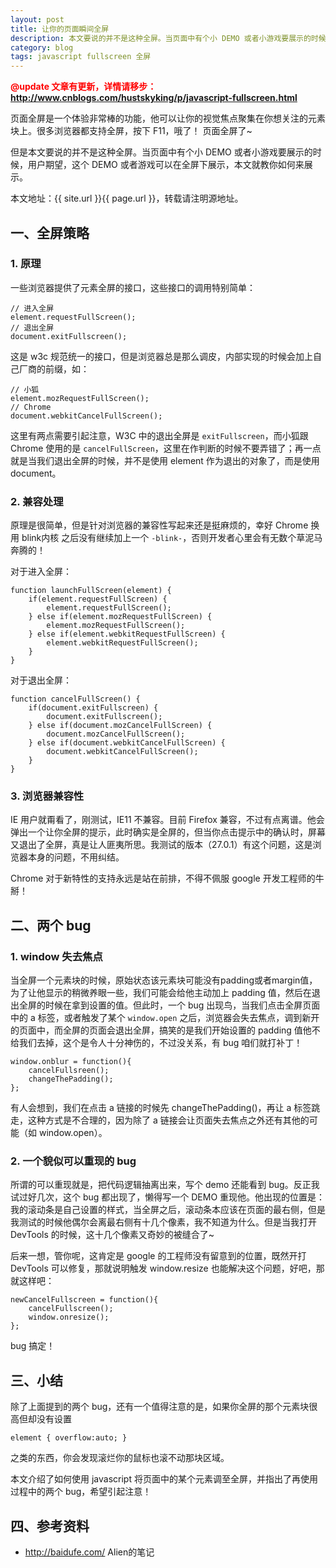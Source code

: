 ```yaml
---
layout: post
title: 让你的页面瞬间全屏
description: 本文要说的并不是这种全屏。当页面中有个小 DEMO 或者小游戏要展示的时候，用户期望，这个 DEMO 或者游戏可以在全屏下展示，本文就教你如何来展示。
category: blog
tags: javascript fullscreen 全屏
---
```


<b style="color:red;">@update 文章有更新，详情请移步：<http://www.cnblogs.com/hustskyking/p/javascript-fullscreen.html></b>

页面全屏是一个体验非常棒的功能，他可以让你的视觉焦点聚集在你想关注的元素块上。很多浏览器都支持全屏，按下 F11，哦了！ 页面全屏了~

但是本文要说的并不是这种全屏。当页面中有个小 DEMO 或者小游戏要展示的时候，用户期望，这个 DEMO 或者游戏可以在全屏下展示，本文就教你如何来展示。

本文地址：{{ site.url }}{{ page.url }}，转载请注明源地址。

## 一、全屏策略

### 1. 原理

一些浏览器提供了元素全屏的接口，这些接口的调用特别简单：

	// 进入全屏
	element.requestFullScreen(); 
	// 退出全屏
	document.exitFullscreen(); 

这是 w3c 规范统一的接口，但是浏览器总是那么调皮，内部实现的时候会加上自己厂商的前缀，如：
	
	// 小狐
	element.mozRequestFullScreen();  
	// Chrome
	document.webkitCancelFullScreen();

这里有两点需要引起注意，W3C 中的退出全屏是 `exitFullscreen`，而小狐跟 Chrome 使用的是 `cancelFullScreen`，这里在作判断的时候不要弄错了；再一点就是当我们退出全屏的时候，并不是使用 element 作为退出的对象了，而是使用 document。

### 2. 兼容处理

原理是很简单，但是针对浏览器的兼容性写起来还是挺麻烦的，幸好 Chrome 换用 blink内核 之后没有继续加上一个 `-blink-`，否则开发者心里会有无数个草泥马奔腾的！

对于进入全屏：

	function launchFullScreen(element) {  
		if(element.requestFullScreen) {  
			element.requestFullScreen();  
		} else if(element.mozRequestFullScreen) {  
			element.mozRequestFullScreen();  
		} else if(element.webkitRequestFullScreen) {  
			element.webkitRequestFullScreen();  
		}
	}

对于退出全屏：

	function cancelFullScreen() {  
		if(document.exitFullscreen) {  
			document.exitFullscreen();  
		} else if(document.mozCancelFullScreen) {  
			document.mozCancelFullScreen();  
		} else if(document.webkitCancelFullScreen) {  
			document.webkitCancelFullScreen();  
		}
	}  

### 3. 浏览器兼容性

IE 用户就甭看了，刚测试，IE11 不兼容。目前 Firefox 兼容，不过有点离谱。他会弹出一个让你全屏的提示，此时确实是全屏的，但当你点击提示中的确认时，屏幕又退出了全屏，真是让人匪夷所思。我测试的版本（27.0.1）有这个问题，这是浏览器本身的问题，不用纠结。

Chrome 对于新特性的支持永远是站在前排，不得不佩服 google 开发工程师的牛掰！

## 二、两个 bug

### 1. window 失去焦点

当全屏一个元素块的时候，原始状态该元素块可能没有padding或者margin值，为了让他显示的稍微养眼一些，我们可能会给他主动加上 padding 值，然后在退出全屏的时候在拿到设置的值。但此时，一个 bug 出现鸟，当我们点击全屏页面中的 a 标签，或者触发了某个 `window.open` 之后，浏览器会失去焦点，调到新开的页面中，而全屏的页面会退出全屏，搞笑的是我们开始设置的 padding 值他不给我们去掉，这个是令人十分神伤的，不过没关系，有 bug 咱们就打补丁！

	window.onblur = function(){
		cancelFullsreen();
		changeThePadding();
	};

有人会想到，我们在点击 a 链接的时候先 changeThePadding()，再让 a 标签跳走，这种方式是不合理的，因为除了 a 链接会让页面失去焦点之外还有其他的可能（如 window.open）。

### 2. 一个貌似可以重现的 bug

所谓的可以重现就是，把代码逻辑抽离出来，写个 demo 还能看到 bug。反正我试过好几次，这个 bug 都出现了，懒得写一个 DEMO 重现他。他出现的位置是：我的滚动条是自己设置的样式，当全屏之后，滚动条本应该在页面的最右侧，但是我测试的时候他偶尔会离最右侧有十几个像素，我不知道为什么。但是当我打开 DevTools 的时候，这十几个像素又奇妙的被缝合了~

后来一想，管你呢，这肯定是 google 的工程师没有留意到的位置，既然开打 DevTools 可以修复，那就说明触发 window.resize 也能解决这个问题，好吧，那就这样吧：
	
	newCancelFullscreen = function(){
		cancelFullscreen();
		window.onresize();
	};

bug 搞定！

## 三、小结

除了上面提到的两个 bug，还有一个值得注意的是，如果你全屏的那个元素块很高但却没有设置 

	element { overflow:auto; }

之类的东西，你会发现滚烂你的鼠标也滚不动那块区域。

本文介绍了如何使用 javascript 将页面中的某个元素调至全屏，并指出了再使用过程中的两个 bug，希望引起注意！

## 四、参考资料

- <http://baidufe.com/> Alien的笔记